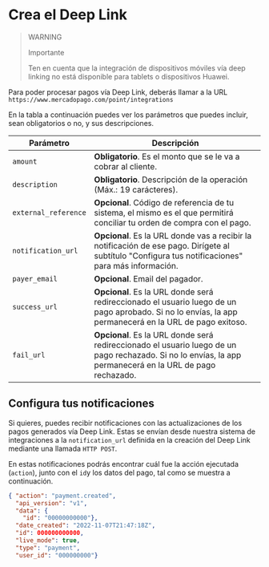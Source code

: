 # Crea el Deep Link

> WARNING
>
> Importante
>
> Ten en cuenta que la integración de dispositivos móviles vía deep linking no está disponible para tablets o dispositivos Huawei.


Para poder procesar pagos vía Deep Link, deberás llamar a la URL `https://www.mercadopago.com/point/integrations`

En la tabla a continuación puedes ver los parámetros que puedes incluir, sean obligatorios o no, y sus descripciones.

| Parámetro | Descripción |
|---|---|
| `amount` | **Obligatorio**. Es el monto que se le va a cobrar al cliente. |
| `description` | **Obligatorio**. Descripción de la operación (Máx.: 19 carácteres). |
| `external_reference` | **Opcional**. Código de referencia de tu sistema, el mismo es el que permitirá conciliar tu orden de compra con el pago. |
| `notification_url` | **Opcional**. Es la URL donde vas a recibir la notificación de ese pago. Dirígete al subtítulo "Configura tus notificaciones" para más información. |
| `payer_email` | **Opcional**. Email del pagador. |
| `success_url` | **Opcional**. Es la URL donde será redireccionado el usuario luego de un pago aprobado. Si no lo envías, la app permanecerá en la URL de pago exitoso. |
| `fail_url` | **Opcional**. Es la URL donde será redireccionado el usuario luego de un pago rechazado. Si no lo envías, la app permanecerá en la URL de pago rechazado. |

## Configura tus notificaciones

Si quieres, puedes recibir notificaciones con las actualizaciones de los pagos generados vía Deep Link. Estas se envían desde nuestra sistema de integraciones a la `notification_url` definida en la creación del Deep Link mediante una llamada `HTTP POST`.  

En estas notificaciones podrás encontrar cuál fue la acción ejecutada (`action`), junto con el `id`y los datos del pago, tal como se muestra a continuación.

```json
{ "action": "payment.created",
  "api_version": "v1",
  "data": {
    "id": "00000000000"},
  "date_created": "2022-11-07T21:47:18Z",
  "id": 000000000000,
  "live_mode": true,
  "type": "payment",
  "user_id": "000000000"}
```